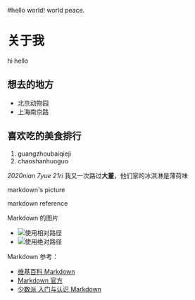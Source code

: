#hello world!  world peace.
# 关于我
hi hello
## 想去的地方
- 北京动物园
- 上海南京路

## 喜欢吃的美食排行
1. guangzhoubaiqieji
2. chaoshanhuoguo 

*2020nian 7yue 21ri* 我又一次路过**大董**，他们家的冰淇淋是薄荷味

markdown's picture 
[]()
![]()

markdown reference

Markdown 的图片
- ![使用相对路径](./images/markdown-image.jpeg)
- ![使用绝对路径](https://assets.jiker.com/wiki/markdown-image.jpg)

Markdown 参考：
- [维基百科 Markdown](https://zh.wikipedia.org/wiki/Markdown)
- [Markdown 官方](https://daringfireball.net/projects/markdown/syntax)
- [少数派 入门与认识 Markdown](https://sspai.com/post/25137)
